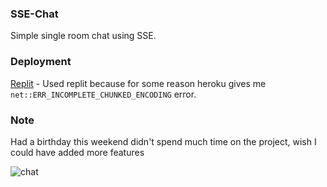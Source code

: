 ### SSE-Chat
Simple single room chat using SSE.

### Deployment
[Replit](https://sse-chat.amirangel.repl.co) - Used replit because for some reason heroku gives me ```net::ERR_INCOMPLETE_CHUNKED_ENCODING``` error.  

### Note
Had a birthday this weekend didn't spend much time on the project, wish I could have added more features

![chat](https://user-images.githubusercontent.com/36531255/144718673-6dc9f6fa-3561-48dd-bbc7-c1aaa4f32a25.PNG)
